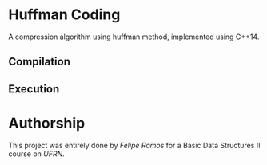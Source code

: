 # Huffman Coding
A compression algorithm using huffman method, implemented using C++14.

## Compilation
## Execution

# Authorship
This project was entirely done by _Felipe Ramos_ for a Basic Data Structures II course on *UFRN*.

